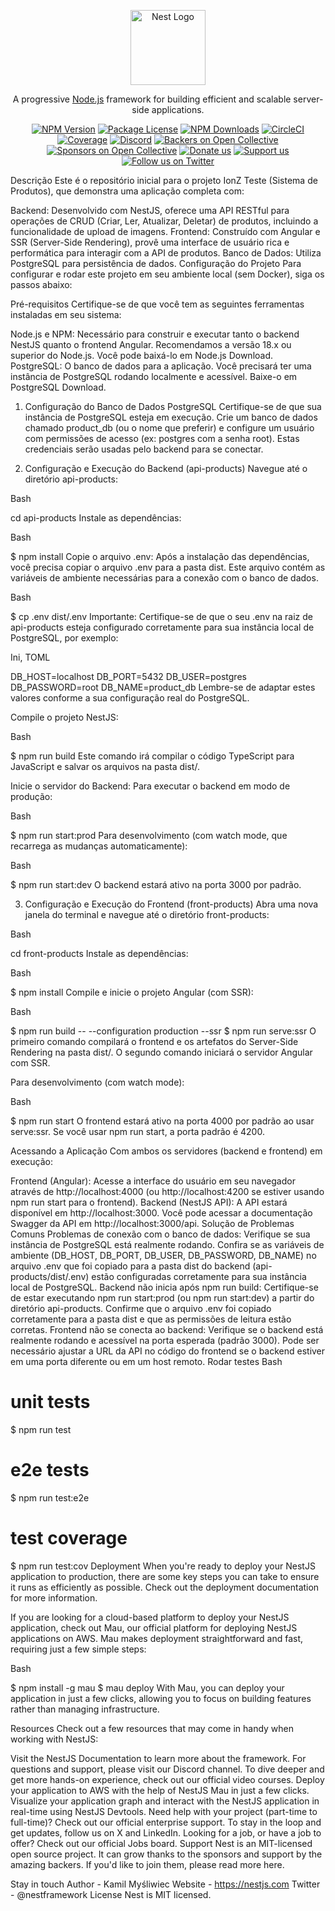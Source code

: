 <p align="center">
  <a href="http://nestjs.com/" target="blank"><img src="https://nestjs.com/img/logo-small.svg" width="120" alt="Nest Logo" /></a>
</p>

[circleci-image]: https://img.shields.io/circleci/build/github/nestjs/nest/master?token=abc123def456
[circleci-url]: https://circleci.com/gh/nestjs/nest

  <p align="center">A progressive <a href="http://nodejs.org" target="_blank">Node.js</a> framework for building efficient and scalable server-side applications.</p>
    <p align="center">
<a href="https://www.npmjs.com/~nestjscore" target="_blank"><img src="https://img.shields.io/npm/v/@nestjs/core.svg" alt="NPM Version" /></a>
<a href="https://www.npmjs.com/~nestjscore" target="_blank"><img src="https://img.shields.io/npm/l/@nestjs/core.svg" alt="Package License" /></a>
<a href="https://www.npmjs.com/~nestjscore" target="_blank"><img src="https://img.shields.io/npm/dm/@nestjs/common.svg" alt="NPM Downloads" /></a>
<a href="https://circleci.com/gh/nestjs/nest" target="_blank"><img src="https://img.shields.io/circleci/build/github/nestjs/nest/master" alt="CircleCI" /></a>
<a href="https://coveralls.io/github/nestjs/nest?branch=master" target="_blank"><img src="https://coveralls.io/repos/github/nestjs/nest/badge.svg?branch=master#9" alt="Coverage" /></a>
<a href="https://discord.gg/G7Qnnhy" target="_blank"><img src="https://img.shields.io/badge/discord-online-brightgreen.svg" alt="Discord"/></a>
<a href="https://opencollective.com/nest#backer" target="_blank"><img src="https://opencollective.com/nest/backers/badge.svg" alt="Backers on Open Collective" /></a>
<a href="https://opencollective.com/nest#sponsor" target="_blank"><img src="https://opencollective.com/nest/sponsors/badge.svg" alt="Sponsors on Open Collective" /></a>
  <a href="https://paypal.me/kamilmysliwiec" target="_blank"><img src="https://img.shields.io/badge/Donate-PayPal-ff3f59.svg" alt="Donate us"/></a>
    <a href="https://opencollective.com/nest#sponsor"  target="_blank"><img src="https://img.shields.io/badge/Support%20us-Open%20Collective-41B883.svg" alt="Support us"></a>
  <a href="https://twitter.com/nestframework" target="_blank"><img src="https://img.shields.io/twitter/follow/nestframework.svg?style=social&label=Follow" alt="Follow us on Twitter"></a>
</p>
  <!--[![Backers on Open Collective](https://opencollective.com/nest/backers/badge.svg)](https://opencollective.com/nest#backer)
  [![Sponsors on Open Collective](https://opencollective.com/nest/sponsors/badge.svg)](https://opencollective.com/nest#sponsor)-->

Descrição
Este é o repositório inicial para o projeto IonZ Teste (Sistema de Produtos), que demonstra uma aplicação completa com:

Backend: Desenvolvido com NestJS, oferece uma API RESTful para operações de CRUD (Criar, Ler, Atualizar, Deletar) de produtos, incluindo a funcionalidade de upload de imagens.
Frontend: Construído com Angular e SSR (Server-Side Rendering), provê uma interface de usuário rica e performática para interagir com a API de produtos.
Banco de Dados: Utiliza PostgreSQL para persistência de dados.
Configuração do Projeto
Para configurar e rodar este projeto em seu ambiente local (sem Docker), siga os passos abaixo:

Pré-requisitos
Certifique-se de que você tem as seguintes ferramentas instaladas em seu sistema:

Node.js e NPM: Necessário para construir e executar tanto o backend NestJS quanto o frontend Angular. Recomendamos a versão 18.x ou superior do Node.js. Você pode baixá-lo em Node.js Download.
PostgreSQL: O banco de dados para a aplicação. Você precisará ter uma instância de PostgreSQL rodando localmente e acessível. Baixe-o em PostgreSQL Download.
1. Configuração do Banco de Dados PostgreSQL
Certifique-se de que sua instância de PostgreSQL esteja em execução.
Crie um banco de dados chamado product_db (ou o nome que preferir) e configure um usuário com permissões de acesso (ex: postgres com a senha root). Estas credenciais serão usadas pelo backend para se conectar.

2. Configuração e Execução do Backend (api-products)
Navegue até o diretório api-products:

Bash

cd api-products
Instale as dependências:

Bash

$ npm install
Copie o arquivo .env:
Após a instalação das dependências, você precisa copiar o arquivo .env para a pasta dist. Este arquivo contém as variáveis de ambiente necessárias para a conexão com o banco de dados.

Bash

$ cp .env dist/.env
Importante: Certifique-se de que o seu .env na raiz de api-products esteja configurado corretamente para sua instância local de PostgreSQL, por exemplo:

Ini, TOML

DB_HOST=localhost
DB_PORT=5432
DB_USER=postgres
DB_PASSWORD=root
DB_NAME=product_db
Lembre-se de adaptar estes valores conforme a sua configuração real do PostgreSQL.

Compile o projeto NestJS:

Bash

$ npm run build
Este comando irá compilar o código TypeScript para JavaScript e salvar os arquivos na pasta dist/.

Inicie o servidor do Backend:
Para executar o backend em modo de produção:

Bash

$ npm run start:prod
Para desenvolvimento (com watch mode, que recarrega as mudanças automaticamente):

Bash

$ npm run start:dev
O backend estará ativo na porta 3000 por padrão.

3. Configuração e Execução do Frontend (front-products)
Abra uma nova janela do terminal e navegue até o diretório front-products:

Bash

cd front-products
Instale as dependências:

Bash

$ npm install
Compile e inicie o projeto Angular (com SSR):

Bash

$ npm run build -- --configuration production --ssr
$ npm run serve:ssr
O primeiro comando compilará o frontend e os artefatos do Server-Side Rendering na pasta dist/. O segundo comando iniciará o servidor Angular com SSR.

Para desenvolvimento (com watch mode):

Bash

$ npm run start
O frontend estará ativo na porta 4000 por padrão ao usar serve:ssr. Se você usar npm run start, a porta padrão é 4200.

Acessando a Aplicação
Com ambos os servidores (backend e frontend) em execução:

Frontend (Angular): Acesse a interface do usuário em seu navegador através de http://localhost:4000 (ou http://localhost:4200 se estiver usando npm run start para o frontend).
Backend (NestJS API): A API estará disponível em http://localhost:3000.
Você pode acessar a documentação Swagger da API em http://localhost:3000/api.
Solução de Problemas Comuns
Problemas de conexão com o banco de dados:
Verifique se sua instância de PostgreSQL está realmente rodando.
Confira se as variáveis de ambiente (DB_HOST, DB_PORT, DB_USER, DB_PASSWORD, DB_NAME) no arquivo .env que foi copiado para a pasta dist do backend (api-products/dist/.env) estão configuradas corretamente para sua instância local de PostgreSQL.
Backend não inicia após npm run build:
Certifique-se de estar executando npm run start:prod (ou npm run start:dev) a partir do diretório api-products.
Confirme que o arquivo .env foi copiado corretamente para a pasta dist e que as permissões de leitura estão corretas.
Frontend não se conecta ao backend:
Verifique se o backend está realmente rodando e acessível na porta esperada (padrão 3000).
Pode ser necessário ajustar a URL da API no código do frontend se o backend estiver em uma porta diferente ou em um host remoto.
Rodar testes
Bash

# unit tests
$ npm run test

# e2e tests
$ npm run test:e2e

# test coverage
$ npm run test:cov
Deployment
When you're ready to deploy your NestJS application to production, there are some key steps you can take to ensure it runs as efficiently as possible. Check out the deployment documentation for more information.

If you are looking for a cloud-based platform to deploy your NestJS application, check out Mau, our official platform for deploying NestJS applications on AWS. Mau makes deployment straightforward and fast, requiring just a few simple steps:

Bash

$ npm install -g mau
$ mau deploy
With Mau, you can deploy your application in just a few clicks, allowing you to focus on building features rather than managing infrastructure.

Resources
Check out a few resources that may come in handy when working with NestJS:

Visit the NestJS Documentation to learn more about the framework.
For questions and support, please visit our Discord channel.
To dive deeper and get more hands-on experience, check out our official video courses.
Deploy your application to AWS with the help of NestJS Mau in just a few clicks.
Visualize your application graph and interact with the NestJS application in real-time using NestJS Devtools.
Need help with your project (part-time to full-time)? Check out our official enterprise support.
To stay in the loop and get updates, follow us on X and LinkedIn.
Looking for a job, or have a job to offer? Check out our official Jobs board.
Support
Nest is an MIT-licensed open source project. It can grow thanks to the sponsors and support by the amazing backers. If you'd like to join them, please read more here.

Stay in touch
Author - Kamil Myśliwiec
Website - https://nestjs.com
Twitter - @nestframework
License
Nest is MIT licensed.
